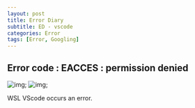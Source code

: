 ```yaml
---
layout: post
title: Error Diary
subtitle: ED - vscode
categories: Error
tags: [Error, Googling]
---
```


## Error code : EACCES : permission denied

![img](/src/1121_1.JPG);
![img](/src/1121_2.JPG);

WSL VScode occurs an error.  
